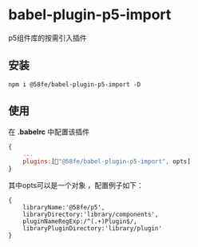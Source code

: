 # babel-plugin-p5-import
p5组件库的按需引入插件

## 安装
```
npm i @58fe/babel-plugin-p5-import -D
```
## 使用
在 **.babelrc** 中配置该插件
```javascript
{
    ...
    plugins:["@58fe/babel-plugin-p5-import", opts]
}
```
其中opts可以是一个对象 ，配置例子如下：
```
{
	libraryName:'@58fe/p5',
	libraryDirectory:'library/components',
	pluginNameRegExp:/^(.+)Plugin$/,
	libraryPluginDirectory:'library/plugin'
}
```